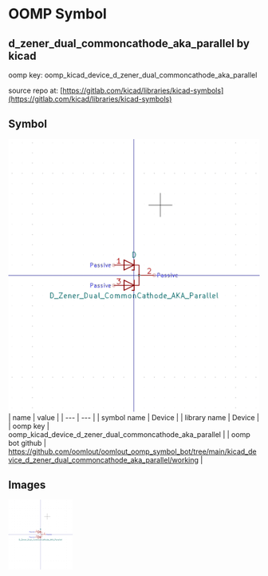 # OOMP Symbol  
## d_zener_dual_commoncathode_aka_parallel  by kicad  
  
oomp key: oomp_kicad_device_d_zener_dual_commoncathode_aka_parallel  
  
source repo at: [https://gitlab.com/kicad/libraries/kicad-symbols](https://gitlab.com/kicad/libraries/kicad-symbols)  
## Symbol  
  
[![working.png](working_600.png)](working.png)  
| name | value | 
| --- | --- | 
| symbol name | Device | 
| library name | Device | 
| oomp key | oomp_kicad_device_d_zener_dual_commoncathode_aka_parallel | 
| oomp bot github | https://github.com/oomlout/oomlout_oomp_symbol_bot/tree/main/kicad_device_d_zener_dual_commoncathode_aka_parallel/working | 
## Images  
  
[![working.png](working_140.png)](working.png)  
